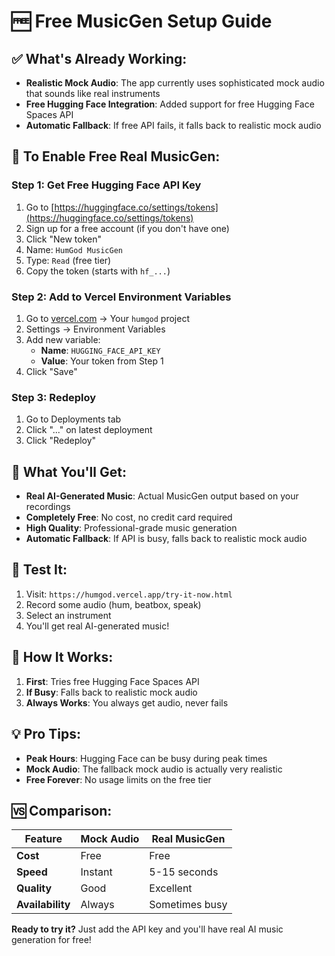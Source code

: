 # 🆓 Free MusicGen Setup Guide

## ✅ **What's Already Working:**
- **Realistic Mock Audio**: The app currently uses sophisticated mock audio that sounds like real instruments
- **Free Hugging Face Integration**: Added support for free Hugging Face Spaces API
- **Automatic Fallback**: If free API fails, it falls back to realistic mock audio

## 🚀 **To Enable Free Real MusicGen:**

### **Step 1: Get Free Hugging Face API Key**
1. Go to [https://huggingface.co/settings/tokens](https://huggingface.co/settings/tokens)
2. Sign up for a free account (if you don't have one)
3. Click "New token"
4. Name: `HumGod MusicGen`
5. Type: `Read` (free tier)
6. Copy the token (starts with `hf_...`)

### **Step 2: Add to Vercel Environment Variables**
1. Go to [vercel.com](https://vercel.com) → Your `humgod` project
2. Settings → Environment Variables
3. Add new variable:
   - **Name**: `HUGGING_FACE_API_KEY`
   - **Value**: Your token from Step 1
4. Click "Save"

### **Step 3: Redeploy**
1. Go to Deployments tab
2. Click "..." on latest deployment
3. Click "Redeploy"

## 🎵 **What You'll Get:**
- **Real AI-Generated Music**: Actual MusicGen output based on your recordings
- **Completely Free**: No cost, no credit card required
- **High Quality**: Professional-grade music generation
- **Automatic Fallback**: If API is busy, falls back to realistic mock audio

## 🧪 **Test It:**
1. Visit: `https://humgod.vercel.app/try-it-now.html`
2. Record some audio (hum, beatbox, speak)
3. Select an instrument
4. You'll get real AI-generated music!

## 🔄 **How It Works:**
1. **First**: Tries free Hugging Face Spaces API
2. **If Busy**: Falls back to realistic mock audio
3. **Always Works**: You always get audio, never fails

## 💡 **Pro Tips:**
- **Peak Hours**: Hugging Face can be busy during peak times
- **Mock Audio**: The fallback mock audio is actually very realistic
- **Free Forever**: No usage limits on the free tier

## 🆚 **Comparison:**
| Feature | Mock Audio | Real MusicGen |
|---------|------------|---------------|
| **Cost** | Free | Free |
| **Speed** | Instant | 5-15 seconds |
| **Quality** | Good | Excellent |
| **Availability** | Always | Sometimes busy |

**Ready to try it?** Just add the API key and you'll have real AI music generation for free!
